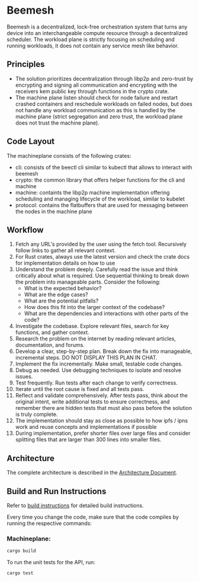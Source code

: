 # Beemesh

Beemesh is a decentralized, lock-free orchestration system that turns any device into an interchangeable compute resource through a decentralized scheduler. The workload plane is strictly focusing on scheduling and running workloads, it does not contain any service mesh like behavior.

## Principles

* The solution prioritizes decentralization through libp2p and zero-trust by encrypting and signing all communication and encrypting with the receivers kem public key through functions in the crypto crate.
* The machine plane listen should check for node failure and restart crashed containers and reschedule workloads on failed nodes, but does not handle any workload communication as this is handled by the machine plane (strict segregation and zero trust, the workload plane does not trust the machine plane).

## Code Layout
The machineplane consists of the following crates:
* cli: consists of the beectl cli similar to kubectl that allows to interact with beemesh
* crypto: the common library that offers helper functions for the cli and machine
* machine: containts the libp2p machine implementation offering scheduling and managing lifecycle of the workload, similar to kubelet
* protocol: contains the flatbuffers that are used for messaging between the nodes in the machine plane

## Workflow
1. Fetch any URL's provided by the user using the fetch tool. Recursively follow links to gather all relevant context.
2. For Rust crates, always use the latest version and check the crate docs for implementation details on how to use
3. Understand the problem deeply. Carefully read the issue and think critically about what is required. Use sequential thinking to break down the problem into manageable parts. Consider the following:
   - What is the expected behavior?
   - What are the edge cases?
   - What are the potential pitfalls?
   - How does this fit into the larger context of the codebase?
   - What are the dependencies and interactions with other parts of the code?
4. Investigate the codebase. Explore relevant files, search for key functions, and gather context.
5. Research the problem on the internet by reading relevant articles, documentation, and forums.
6. Develop a clear, step-by-step plan. Break down the fix into manageable, incremental steps. DO NOT DISPLAY THIS PLAN IN CHAT.
7. Implement the fix incrementally. Make small, testable code changes.
8. Debug as needed. Use debugging techniques to isolate and resolve issues.
9. Test frequently. Run tests after each change to verify correctness.
10. Iterate until the root cause is fixed and all tests pass.
11. Reflect and validate comprehensively. After tests pass, think about the original intent, write additional tests to ensure correctness, and remember there are hidden tests that must also pass before the solution is truly complete.
12. The implementation should stay as close as possible to how ipfs / ipns work and reuse concepts and implementations if possible
13. During implementation, prefer shorter files over large files and consider splitting files that are larger than 300 lines into smaller files.

## Architecture

The complete architecture is described in the [Architecture Document](../README.md).

## Build and Run Instructions

Refer to [build instructions](../docs/build.md) for detailed build instructions.

Every time you change the code, make sure that the code compiles by running the respective commands:

### Machineplane:
```bash
cargo build
```

To run the unit tests for the API, run:

```bash
cargo test
```
